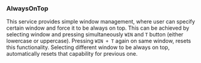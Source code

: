 ### AlwaysOnTop

This service provides simple window management, where user can specify certain
window and force it to be always on top. This can be achieved by selecting window
and pressing simultaneously ```WIN``` and ```T``` button (either lowercase or uppercase).
Pressing ```WIN + T``` again on same window, resets this functionality. Selecting
different window to be always on top, automatically resets that capability for previous
one.
